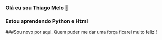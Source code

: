 ###  Olá eu sou Thiago Melo  🤙

### Estou aprendendo Python e  Html

###Sou novo por aqui. Quem puder me dar uma força ficarei muito feliz!! 
